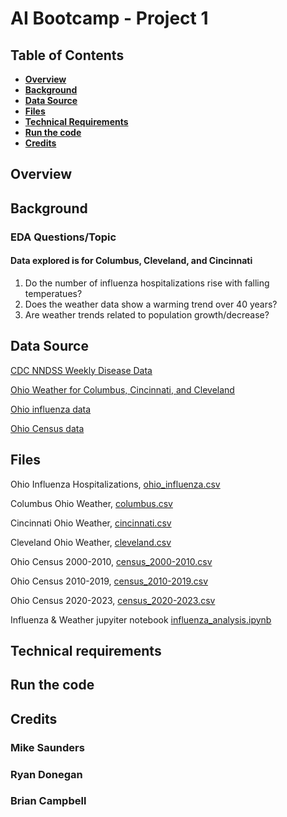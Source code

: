# AI Bootcamp - Project 1

## Table of Contents
*  [**Overview**](#overview)
*  [**Background**](#background)
*  [**Data Source**](#data-source)
*  [**Files**](#files)
*  [**Technical Requirements**](#technical-requirements)
*  [**Run the code**](#run-the-code)
*  [**Credits**](#credits)

## Overview

## Background
### EDA Questions/Topic
#### Data explored is for Columbus, Cleveland, and Cincinnati
1. Do the number of influenza hospitalizations rise with falling temperatues?
2. Does the weather data show a warming trend over 40 years?
3. Are weather trends related to population growth/decrease?

## Data Source

[CDC NNDSS Weekly Disease Data](https://data.cdc.gov/NNDSS/NNDSS-Weekly-Data/x9gk-5huc/about_data)

[Ohio Weather for Columbus, Cincinnati, and Cleveland](https://openweathermap.org/)

[Ohio influenza data](https://odh.ohio.gov/know-our-programs/seasonal-influenza/ohio-flu-activity/ohio-flu-activity)

[Ohio Census data](https://data.census.gov/)

## Files

Ohio Influenza Hospitalizations, [ohio_influenza.csv](https://github.com/brian-campbell/ai-bootcamp-project-1/blob/main/data/ohio_influenza.csv)

Columbus Ohio Weather, [columbus.csv](https://github.com/brian-campbell/ai-bootcamp-project-1/blob/main/data/columbus.csv)

Cincinnati Ohio Weather, [cincinnati.csv](https://github.com/brian-campbell/ai-bootcamp-project-1/blob/main/data/cincinnati.csv)

Cleveland Ohio Weather, [cleveland.csv](https://github.com/brian-campbell/ai-bootcamp-project-1/blob/main/data/cleveland.csv)

Ohio Census 2000-2010, [census_2000-2010.csv](https://github.com/brian-campbell/ai-bootcamp-project-1/blob/main/data/census_2000-2010.csv)

Ohio Census 2010-2019, [census_2010-2019.csv](https://github.com/brian-campbell/ai-bootcamp-project-1/blob/main/data/census_2010-2019.csv)

Ohio Census 2020-2023, [census_2020-2023.csv](https://github.com/brian-campbell/ai-bootcamp-project-1/blob/main/data/census_2020-2023.csv)

Influenza & Weather jupyiter notebook [influenza_analysis.ipynb](https://github.com/brian-campbell/ai-bootcamp-project-1/blob/main/influenza_analysis.ipynb)

## Technical requirements

## Run the code

## Credits
### Mike Saunders
### Ryan Donegan
### Brian Campbell
